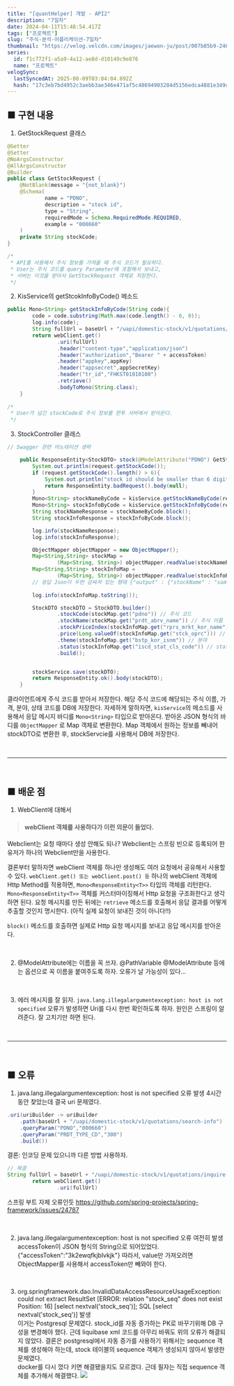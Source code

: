 ```yaml
---
title: "[quantHelper] 개발 - API2"
description: "7일차"
date: 2024-04-11T15:48:54.417Z
tags: ["프로젝트"]
slug: "주식-분석-어플리케이션-7일차"
thumbnail: "https://velog.velcdn.com/images/jaewon-ju/post/007b85b9-2463-4411-9278-e283cdc82de1/image.png"
series:
  id: f1c772f1-a5a9-4a12-ae8d-d10149c9e876
  name: "프로젝트"
velogSync:
  lastSyncedAt: 2025-08-09T03:04:04.892Z
  hash: "17c3eb7bd4952c3aebb3ae346e471af5c48694903284d5156edca4881e349c11"
---
```


## ■ 구현 내용

1. GetStockRequest 클래스
```java
@Getter
@Setter
@NoArgsConstructor
@AllArgsConstructor
@Builder
public class GetStockRequest {
    @NotBlank(message = "{not_blank}")
    @Schema(
            name = "PDNO",
            description = "stock id",
            type = "String",
            requiredMode = Schema.RequiredMode.REQUIRED,
            example = "000660"
    )
    private String stockCode;
}

/*
 * API를 사용해서 주식 정보를 가져올 때 주식 코드가 필요하다.
 * User는 주식 코드를 query Parameter에 포함해서 보내고, 
 * 서버는 이것을 받아서 GetStockRequest 객체로 저장한다.
 */
```
2. KisService의 getStcokInfoByCode() 메소드
```java
public Mono<String> getStockInfoByCode(String code){
        code = code.substring(Math.max(code.length() - 6, 0));
        log.info(code);
        String fullUrl = baseUrl + "/uapi/domestic-stock/v1/quotations/inquire-price" + "?fid_cond_mrkt_div_code=J&fid_input_iscd=" + code;
        return webClient.get()
                .uri(fullUrl)
                .header("content-type","application/json")
                .header("authorization","Bearer " + accessToken)
                .header("appkey",appKey)
                .header("appsecret",appSecretKey)
                .header("tr_id","FHKST01010100")
                .retrieve()
                .bodyToMono(String.class);
    }
    
/*
 * User가 넘긴 stockCode로 주식 정보를 한투 서버에서 받아온다.
 */
```
3. StockController 클래스
```java
// Swagger 관련 어노테이션 생략

    public ResponseEntity<StockDTO> stock(@ModelAttribute("PDNO") GetStockRequest request) throws JsonProcessingException {
        System.out.println(request.getStockCode());
        if (request.getStockCode().length() > 6){
            System.out.println("stock id should be smaller than 6 digits");
            return ResponseEntity.badRequest().body(null);
        }
        Mono<String> stockNameByCode = kisService.getStockNameByCode(request.getStockCode()); // 주식 코드로 주식 이름 조회 
        Mono<String> stockInfoByCode = kisService.getStockInfoByCode(request.getStockCode()); // 주식 코드로 주식 정보 조회
        String stockNameResponse = stockNameByCode.block();
        String stockInfoResponse = stockInfoByCode.block();

        log.info(stockNameResponse);
        log.info(stockInfoResponse);

        ObjectMapper objectMapper = new ObjectMapper();
        Map<String,String> stockMap = 
                (Map<String, String>) objectMapper.readValue(stockNameResponse, Map.class).get("output");
        Map<String,String> stockInfoMap = 
                (Map<String, String>) objectMapper.readValue(stockInfoResponse, Map.class).get("output");
        // 응답 Json이 두번 감싸져 있는 형태 {"output" : {"stockName" : "samsung"}} 이런식으로
        
        log.info(stockInfoMap.toString());

        StockDTO stockDTO = StockDTO.builder()
                .stockCode(stockMap.get("pdno")) // 주식 코드
                .stockName(stockMap.get("prdt_abrv_name")) // 주식 이름
                .stockPriceIndex(stockInfoMap.get("rprs_mrkt_kor_name")) // KOSPI200, KOSPI, KOSDAQ 등
                .price(Long.valueOf(stockInfoMap.get("stck_oprc"))) // 가격 (당일 종가)
                .theme(stockInfoMap.get("bstp_kor_isnm")) // 분야
                .status(stockInfoMap.get("iscd_stat_cls_code")) // status Code
                .build();


        stockService.save(stockDTO);
        return ResponseEntity.ok().body(stockDTO);
    }
```
클라이언트에게 주식 코드를 받아서 저장한다.
해당 주식 코드에 해당되는 주식 이름, 가격, 분야, 상태 코드를 DB에 저장한다.
자세하게 말하자면, ```kisService```의 메소드를 사용해서 응답 메시지 바디를 ```Mono<String>``` 타입으로 받아온다.
받아온 JSON 형식의 바디를 ```ObjectMapper``` 로 Map 객체로 변환한다.
Map 객체에서 원하는 정보를 빼내어 stockDTO로 변환한 후, stockServcie를 사용해서 DB에 저장한다.

<br>

---

<br>

## ■ 배운 점
1. WebClient에 대해서

> #### webClient 객체를 사용하다가 이런 의문이 들었다.
Webclient는 요청 때마다 생성 안해도 되나?
Webclient는 스프링 빈으로 등록되어 한 유저가 하나의 Webclient만을 사용한다.

결론부터 말하자면 webClient 객체를 하나만 생성해도 여러 요청에서 공유해서 사용할 수 있다.
```webClient.get() 또는 webClient.post() 등``` 하나의 webClient 객체에 Http Method를 적용하면, ```Mono<ResponseEntity<T>>``` 타입의 객체를 리턴한다.
```Mono<ResponseEntity<T>>``` 객체를 커스터마이징해서 Http 요청을 구조화한다고 생각하면 된다.
요청 메시지를 만든 뒤에는 ```retrieve``` 메소드를 호출해서 응답 결과를 어떻게 추출할 것인지 명시한다. (아직 실제 요청이 보내진 것이 아니다!!)

```block()``` 메소드를 호출하면 실제로 Http 요청 메시지를 보내고 응답 메시지를 받아온다.

<br>

2. @ModelAttribute에는 이름을 꼭 쓰자.
@PathVariable
@ModelAttribute 등에는 옵션으로 꼭 이름을 붙여주도록 하자.
오류가 날 가능성이 있다...


<br>

3. 에러 메시지를 잘 읽자.
```java.lang.illegalargumentexception: host is not specified``` 오류가 발생하면 Uri를 다시 한번 확인하도록 하자.
원인은 스프링이 알려준다. 잘 고치기만 하면 된다.

<br>

---

<br>

## ■ 오류
1. java.lang.illegalargumentexception: host is not specified 오류 발생
4시간동안 찾았는데 결국 uri 문제였다.
```java
.uri(uriBuilder -> uriBuilder
	.path(baseUrl + "/uapi/domestic-stock/v1/quotations/search-info")
	.queryParam("PDNO","000660")
	.queryParam("PRDT_TYPE_CD","300")
	.build())
```
결론: 인코딩 문제 있으니까 다른 방법 사용하자.
```java
// 해결
String fullUrl = baseUrl + "/uapi/domestic-stock/v1/quotations/inquire-price" + "?fid_cond_mrkt_div_code=J&fid_input_iscd=" + code;
        return webClient.get()
                .uri(fullUrl)
```
스프링 부트 자체 오류인듯
https://github.com/spring-projects/spring-framework/issues/24787


<br>

2. java.lang.illegalargumentexception: host is not specified 오류 여전히 발생<br>
accessToken이 JSON 형식의 String으로 되어있었다.
{"accessToken":"3k2ewqfkjblvkjk"}
따라서, value만 가져오려면 ObjectMapper를 사용해서 accessToken만 빼와야 한다.

<br>

3. org.springframework.dao.InvalidDataAccessResourceUsageException: could not extract ResultSet [ERROR: relation "stock_seq" does not exist Position: 16] [select nextval('stock_seq')]; SQL [select nextval('stock_seq')] 발생<br>
이거는 Postgresql 문제였다.
stock_id를 자동 증가하는 PK로 바꾸기위해 DB 구성을 변경해야 했다.
근데 liquibase xml 코드를 아무리 바꿔도 위의 오류가 해결되지 않았다.
결론은 postgresql에서 자동 증가를 사용하기 위해서는 sequence 객체를 생성해야 하는데, stock 테이블의 sequence 객체가 생성되지 않아서 발생한 문제였다.<br>
docker를 다시 껐다 키면 해결됐을지도 모르겠다.
근데 필자는 직접 sequence 객체를 추가해서 해결했다.
![](https://velog.velcdn.com/images/jaewon-ju/post/007b85b9-2463-4411-9278-e283cdc82de1/image.png)

